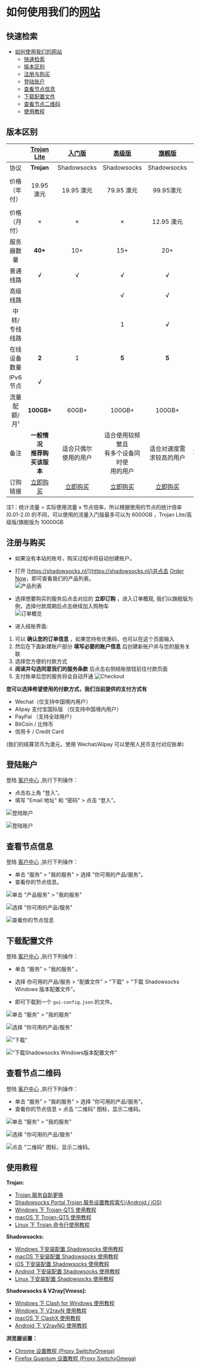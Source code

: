 # 如何使用我们的[网站](https://portal.shadowsocks.nl)

## 快速检索
- [如何使用我们的网站](#如何使用我们的网站)
  - [快速检索](#快速检索)
  - [版本区别](#版本区别)
  - [注册与购买](#注册与购买)
  - [登陆账户](#登陆账户)
  - [查看节点信息](#查看节点信息)
  - [下载配置文件](#下载配置文件)
  - [查看节点二维码](#查看节点二维码)
  - [使用教程](#使用教程)


## 版本区别
||[**Trojan Lite**](https://portal.shadowsocks.nl/cart.php?a=confproduct&i=1)|[入门版](https://portal.shadowsocks.nl/cart.php?a=confproduct&i=4)|[高级版](https://portal.shadowsocks.nl/cart.php?a=confproduct&i=3)|[旗舰版](https://portal.shadowsocks.nl/cart.php?a=confproduct&i=2)|[企业版](https://portal.shadowsocks.nl/shadowsocks-enterprise)|  
|:-:|:-:|:-:|:-:|:-:|:-:|
|协议|**Trojan**|Shadowsocks|Shadowsocks|Shadowsocks|定制|
|价格（年付）|19.95 澳元|19.95 澳元|79.95 澳元|99.95澳元|2999.95 / 4999.95澳元|
|价格（月付）|×|×|×|12.95 澳元|299.95 / 499.95澳元|
|服务器数量|**40+**|10+|15+|20+|定制线路|
|普通线路|√|√|√|√|定制服务器|
|高级线路|||√|√||
|中转/专线线路|||1|√||
|在线设备数量|**2**|1|**5**|**5**|无限制|
|IPv6节点|√||||定制|
|流量配额/月¹|**100GB+**|60GB+|100GB+|100GB+|无限制|
|备注|**一般情况<br />推荐购买该版本**|适合只偶尔<br />使用的用户|适合使用较频繁且<br />有多个设备同时使<br />用的用户|适合对速度需<br />求较高的用户|**中港专线(5-10Mbps)<br />可以定制带宽**|
|订购链接|[立即购买](https://portal.shadowsocks.nl/cart.php?a=confproduct&i=1)|[立即购买](https://portal.shadowsocks.nl/cart.php?a=confproduct&i=4)|[立即购买](https://portal.shadowsocks.nl/cart.php?a=confproduct&i=3)|[立即购买](https://portal.shadowsocks.nl/cart.php?a=confproduct&i=2)|[立即购买](https://portal.shadowsocks.nl/shadowsocks-enterprise)| 

注1：统计流量 = 实际使用流量 x 节点倍率，所以根据使用的节点的统计倍率 (0.01-2.0) 的不同，可以使用的流量入门版最多可以为 6000GB ，Trojan Lite/高级版/旗舰版为 10000GB

## 注册与购买

* 如果没有本站的账号，购买过程中将自动创建账户。
* 打开 [https://shadowsocks.nl/](https://shadowsocks.nl/)并点击 [Order Now](https://portal.shadowsocks.nl/link.php?id=5)，即可查看我们的产品列表。  
![产品列表](../assets/images/int-product-list.png)

* 选择想要购买的服务后点击对应的 **立即订购** ，进入订单概观, 我们以旗舰版为例，选择付款周期后点击继续加入购物车   
![订单概览](../assets/images/int-invoice-preview.png)  

* 进入结账界面:
1. 可以 **确认您的订单信息** ，如果您持有优惠码，也可以在这个页面输入
2. 然后在下面新建账户部分 **填写必要的账户信息** 后创建新账户并与您的服务关联
3. 选择您方便的付款方式
4. **阅读并勾选同意我们的服务条款** 后点击右侧结账按钮前往付款页面
5. 支付账单后您的服务将会自动开通
![Checkout](../assets/images/int-checkout.png)

**您可以选择希望使用的付款方式，我们当前提供的支付方式有**

- Wechat（仅支持中国境内用户）
- Alipay 支付宝国际版 （仅支持中国境内用户）
- PayPal （支持全球用户）
- BitCoin / 比特币
- 信用卡 / Credit Card  

(我们的结算货币为澳元，使用 Wechat/Alipay 可以使用人民币支付对应账单)

## 登陆账户
登陆 [客户中心](https://portal.shadowsocks.nl) ,执行下列操作：

* 点击右上角 “登入”。  
* 填写 "Email 地址" 和 “密码” > 点击 “登入”。  

![登陆账户](../assets/images/int-portal-index.png)  

![登陆账户](../assets/images/int-portal-login.png)

## 查看节点信息
登陆 [客户中心](https://portal.shadowsocks.nl) ,执行下列操作：  

- 单击 “服务” > "我的服务" > 选择 "你可用的产品/服务"。
- 查看你的节点信息。

![单击 "产品服务" > "我的服务"](../assets/images/int-portal-myservices.png)  

![选择 "你可用的产品/服务"](../assets/images/int-portal-servicespage.png)  

![查看你的节点信息](../assets/images/int-portal-productdetail.png)  

## 下载配置文件
登陆 [客户中心](https://portal.shadowsocks.nl) ,执行下列操作：

- 单击 “服务” > "我的服务" 。

- 选择 你可用的产品/服务 > "配置文件" > "下载" > "下载 Shadowsocks Windows 版本配置文件"。

- 即可下载到一个 `gui-config.json` 的文件。

![单击 "服务" > "我的服务"](../assets/images/int-portal-myservices.png)  

![选择 "你可用的产品/服务"](../assets/images/int-portal-servicespage.png)  

!["下载"](../assets/images/int-portal-dlconfig.png)

!["下载Shadowsocks Windows版本配置文件"](../assets/images/int-portal-dlconfig2.png)

## 查看节点二维码

登陆 [客户中心](https://portal.shadowsocks.nl) ,执行下列操作：

- 单击 “服务” > "我的服务" > 选择 "你可用的产品/服务"。
- 查看你的节点信息 > 点击 ”二维码“ 图标，显示二维码。

![单击 "服务" > "我的服务"](../assets/images/int-portal-myservices.png)  

![选择 "你可用的产品/服务"](../assets/images/int-portal-servicespage.png)  

![点击 "二维码" 图标，显示二维码。 ](../assets/images/int-portal-qrcode.png)

## 使用教程
**Trojan:**
- [Trojan 服务自助更换](https://portal.shadowsocks.nl/knowledgebase/152/)
- [Shadowsocks Portal Trojan 服务设置教程索引(Android / iOS)](https://portal.shadowsocks.nl/knowledgebase/151/)  
- [Windows 下 Trojan-QT5 使用教程](https://portal.shadowsocks.nl/knowledgebase/161/)  
- [macOS 下 Trojan-QT5 使用教程](https://portal.shadowsocks.nl/knowledgebase/162/)  
- [Linux 下 Trojan 命令行使用教程](https://portal.shadowsocks.nl/knowledgebase/160/)  

**Shadowsocks:**  
- [Windows 下安装配置 Shadowsocks 使用教程](../zh_CN/shadowsocks/windows-setup-guide.md)  
- [macOS 下安装配置 Shadowsocks 使用教程](../zh_CN/shadowsocks/macos-setup-guide.md)  
- [iOS 下安装配置 Shadowsocks 使用教程](../zh_CN/shadowsocks/ios-setup-guide.md)  
- [Android 下安装配置 Shadowsocks 使用教程](../zh_CN/shadowsocks/android-setup-guide.md)
- [Linux 下安装配置 Shadowsocks 使用教程](../zh_CN/shadowsocks/linux-setup-guide.md)

**Shadowsocks & V2ray[Vmess]:**
* [Windows 下 Clash for Windows 使用教程](../zh_CN/v2ray/clash-for-windows-setup-guide.md)
* [Windows 下 V2rayN 使用教程](../zh_CN/v2ray/v2ray-win-v2rayN.md)
* [macOS 下 ClashX 使用教程](../zh_CN/v2ray/clashx-macos-setup-guide.md)
* [Android 下 V2rayNG 使用教程](../zh_CN/v2ray/v2ray-android-v2rayNG.md)

**浏览器设置：**
- [Chrome 设置教程 (Proxy SwitchyOmega) ](../zh_CN/browser/chrome-setup-guide.md)
- [Firefox Quantum 设置教程 (Proxy SwitchyOmega)](../zh_CN/browser/firefox-setup-guide.md)
